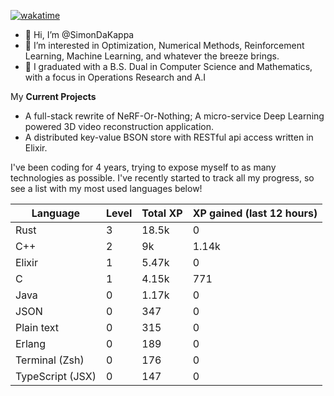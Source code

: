 
[![wakatime](https://wakatime.com/badge/user/50e6c678-94a9-4739-af51-360aeb113c51.svg)](https://wakatime.com/@50e6c678-94a9-4739-af51-360aeb113c51)

- 👋 Hi, I’m @SimonDaKappa
- 👀 I’m interested in Optimization, Numerical Methods, Reinforcement Learning, Machine Learning, and whatever the breeze brings.
- 🌱 I graduated with a B.S. Dual in Computer Science and Mathematics, with a focus in Operations Research and A.I

My **Current Projects** 
- A full-stack rewrite of NeRF-Or-Nothing; A micro-service Deep Learning powered 3D video reconstruction application.
- A distributed key-value BSON store with RESTful api access written in Elixir.

I've been coding for 4 years, trying to expose myself to as many technologies as possible. I've recently started to track all my progress, so see
a list with my most used languages below!

| Language | Level | Total XP | XP gained (last 12 hours) |
| --- | --- | --- | --- |
| Rust | 3 | 18.5k | 0 |
| C++ | 2 | 9k | 1.14k |
| Elixir | 1 | 5.47k | 0 |
| C | 1 | 4.15k | 771 |
| Java | 0 | 1.17k | 0 |
| JSON | 0 | 347 | 0 |
| Plain text | 0 | 315 | 0 |
| Erlang | 0 | 189 | 0 |
| Terminal (Zsh) | 0 | 176 | 0 |
| TypeScript (JSX) | 0 | 147 | 0 |